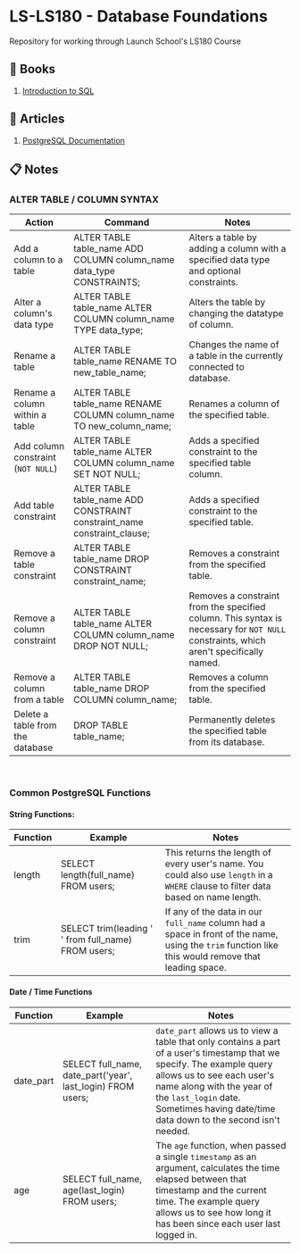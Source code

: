 # LS-LS180 - Database Foundations
Repository for working through Launch School's LS180 Course

## :green_book: Books
1. [Introduction to SQL](https://launchschool.com/books/sql)

## :memo: Articles
1. [PostgreSQL Documentation](https://wiki.postgresql.org/wiki/Main_Page)

## :clipboard: Notes

### ALTER TABLE / COLUMN SYNTAX

| Action | Command | Notes | 
|--------|---------|-------|
| Add a column to a table | ALTER TABLE table_name ADD COLUMN column_name data_type CONSTRAINTS; | Alters a table by adding a column with a specified data type and optional constraints. |
| Alter a column's data type | ALTER TABLE table_name ALTER COLUMN column_name TYPE data_type; | Alters the table by changing the datatype of column. |
| Rename a table | ALTER TABLE table_name RENAME TO new_table_name; | Changes the name of a table in the currently connected to database. |
| Rename a column within a table | ALTER TABLE table_name RENAME COLUMN column_name TO new_column_name; | Renames a column of the specified table. |
| Add column constraint (`NOT NULL`) | ALTER TABLE table_name ALTER COLUMN column_name SET NOT NULL; | Adds a specified constraint to the specified table column. |
| Add table constraint | ALTER TABLE table_name ADD CONSTRAINT constraint_name constraint_clause; | Adds a specified constraint to the specified table. |
| Remove a table constraint | ALTER TABLE table_name DROP CONSTRAINT constraint_name; | Removes a constraint from the specified table. |
| Remove a column constraint | ALTER TABLE table_name ALTER COLUMN column_name DROP NOT NULL; | Removes a constraint from the specified column. This syntax is necessary for `NOT NULL` constraints, which aren't specifically named. |
| Remove a column from a table | ALTER TABLE table_name DROP COLUMN column_name; | Removes a column from the specified table. |
| Delete a table from the database | DROP TABLE table_name; | Permanently deletes the specified table from its database. |

&nbsp;

### Common PostgreSQL Functions

#### String Functions:

| Function | Example | Notes |
|----------|---------|-------|
| length | SELECT length(full_name) FROM users; | This returns the length of every user's name. You could also use `length` in a `WHERE` clause to filter data based on name length. |
| trim | SELECT trim(leading ' ' from full_name) FROM users; | If any of the data in our `full_name` column had a space in front of the name, using the `trim` function like this would remove that leading space. |

#### Date / Time Functions



| Function | Example | Notes |
|----------|---------|-------|
| date_part | SELECT full_name, date_part('year', last_login) FROM users; | `date_part` allows us to view a table that only contains a part of a user's timestamp that we specify. The example query allows us to see each user's name along with the year of the `last_login` date. Sometimes having date/time data down to the second isn't needed. |
| age | SELECT full_name, age(last_login) FROM users; | The `age` function, when passed a single `timestamp` as an argument, calculates the time elapsed between that timestamp and the current time. The example query allows us to see how long it has been since each user last logged in. |

